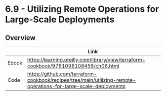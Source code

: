 # 6.9 - Utilizing Remote Operations for Large-Scale Deployments

## Overview

|       | Link                                                                                 |
|-------|--------------------------------------------------------------------------------------|
| Ebook | https://learning.oreilly.com/library/view/terraform-cookbook/9781098108458/ch06.html |
| Code  | https://github.com/terraform-cookbook/recipes/tree/main/utilizing-remote-operations-for-large-scale-deployments                   |
